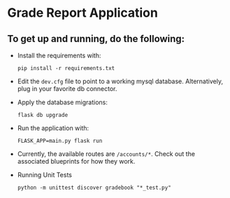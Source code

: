 #  Grade Report Application
## To get up and running, do the following:

* Install the requirements with:
    ```
    pip install -r requirements.txt
    ```
* Edit the `dev.cfg` file to point to a working mysql database.
Alternatively, plug in your favorite db connector.

* Apply the database migrations:

    ``
    flask db upgrade
    ``


* Run the application with:

    ``
    FLASK_APP=main.py flask run
    ``

* Currently, the available routes are  `/accounts/*`. Check out the associated
blueprints for how they work.

* Running Unit Tests
  ```
  python -m unittest discover gradebook "*_test.py"
  ```
